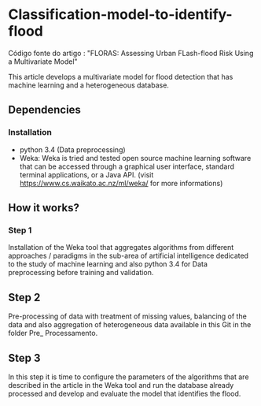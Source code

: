 # Classification-model-to-identify-flood
Código fonte do artigo : "FLORAS:  Assessing  Urban  FLash-flood  Risk  Using  a Multivariate Model"

This article develops a multivariate model for flood detection that has machine learning and a heterogeneous database.

## Dependencies

### Installation
* python 3.4 (Data preprocessing)
* Weka: Weka is tried and tested open source machine learning software that can be accessed through a graphical user interface, standard terminal applications, or a Java API. (visit https://www.cs.waikato.ac.nz/ml/weka/ for more informations)

## How it works?

### Step 1

Installation of the Weka tool that aggregates algorithms from different approaches / paradigms in the sub-area of artificial intelligence dedicated to the study of machine learning and also python 3.4 for Data preprocessing before training and validation.

## Step 2

Pre-processing of data with treatment of missing values, balancing of the data and also aggregation of heterogeneous data available in this Git in the folder Pre_ Processamento.

## Step 3

In this step it is time to configure the parameters of the algorithms that are described in the article in the Weka tool and run the database already processed and develop and evaluate the model that identifies the flood.


